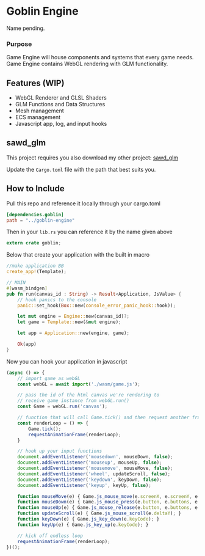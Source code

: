 # Goblin Engine

Name pending.

### Purpose

Game Engine will house components and systems that every game needs. Game Engine contains WebGL rendering with GLM functionality.

## Features (WIP)

- WebGL Renderer and GLSL Shaders
- GLM Functions and Data Structures
- Mesh management
- ECS management
- Javascript app, log, and input hooks

## sawd_glm

This project requires you also download my other project: [sawd_glm](https://github.com/WAFFO/sawd-glm/)

Update the `Cargo.toml` file with the path that best suits you.

## How to Include

Pull this repo and reference it locally through your cargo.toml

```toml
[dependencies.goblin]
path = "../goblin-engine"
```

Then in your `lib.rs` you can reference it by the name given above

```rust
extern crate goblin;
```

Below that create your application with the built in macro

```rust
//make application BB
create_app!(Template);

// MAIN
#[wasm_bindgen]
pub fn run(canvas_id : String) -> Result<Application, JsValue> {
    // hook panics to the console
    panic::set_hook(Box::new(console_error_panic_hook::hook));

    let mut engine = Engine::new(canvas_id)?;
    let game = Template::new(&mut engine);

    let app = Application::new(engine, game);

    Ok(app)
}
```

Now you can hook your application in javascript

```javascript
(async () => {
    // import game as webGL
    const webGL = await import('./wasm/game.js');

    // pass the id of the html canvas we're rendering to
    // receive game instance from webGL.run()
    const Game = webGL.run('canvas');

    // function that will call Game.tick() and then request another frame
    const renderLoop = () => {
        Game.tick();
        requestAnimationFrame(renderLoop);
    }

    // hook up your input functions
    document.addEventListener('mousedown', mouseDown, false);
    document.addEventListener('mouseup', mouseUp, false);
    document.addEventListener('mousemove', mouseMove, false);
    document.addEventListener('wheel', updateScroll, false);
    document.addEventListener('keydown', keyDown, false);
    document.addEventListener('keyup', keyUp, false);

    function mouseMove(e) { Game.js_mouse_move(e.screenX, e.screenY, e.movementX, e.movementY); }
    function mouseDown(e) { Game.js_mouse_press(e.button, e.buttons, e.screenX, e.screenY); }
    function mouseUp(e) { Game.js_mouse_release(e.button, e.buttons, e.screenX, e.screenY); }
    function updateScroll(e) { Game.js_mouse_scroll(e.deltaY); }
    function keyDown(e) { Game.js_key_down(e.keyCode); }
    function keyUp(e) { Game.js_key_up(e.keyCode); }

    // kick off endless loop
    requestAnimationFrame(renderLoop);
})();
```

